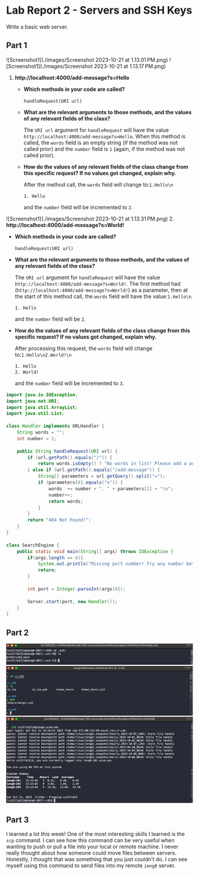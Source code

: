 # Lab Report 2 - Servers and SSH Keys 
Write a basic web server.
## Part 1
![Screenshot1](./images/Screenshot 2023-10-21 at 1.13.01 PM.png)
![Screenshot1](./images/Screenshot 2023-10-21 at 1.13.17 PM.png)
1. **http://localhost:4000/add-message?s=Hello**
   
   - **Which methods in your code are called?**
     
     `handleRequest(URI url)`
   
   - **What are the relevant arguments to those methods, and the values of any relevant fields of the class?**
     
     The `URI url` argument for `handleRequest` will have the value `http://localhost:4000/add-message?s=Hello`.
     When this method is called, the `words` field is an empty string (if the method was not called prior) and the `number` field is `1` (again, if the method was not called prior).
     
   - **How do the values of any relevant fields of the class change from this specific request? If no values got changed, explain why.**
     
     After the method call, the `words` field will change to:`1.Hello\n`
     ```
     1. Hello
     ```
     and the `number` field will be incremented to `2`.
     
![Screenshot1](./images/Screenshot 2023-10-21 at 1.13.31 PM.png)
2. **http://localhost:4000/add-message?s=World!**
   
   - **Which methods in your code are called?**
     
     `handleRequest(URI url)`
   
   - **What are the relevant arguments to those methods, and the values of any relevant fields of the class?**
     
     The `URI url` argument for `handleRequest` will have the value `http://localhost:4000/add-message?s=World!`.
    The first method had (`http://localhost:4000/add-message?s=World!`) as a parameter, then at the start of this method call, the `words` field will have the value:`1.Hello\n`
     ```
     1. Hello
     ```
     and the `number` field will be `2`.
     
   - **How do the values of any relevant fields of the class change from this specific request? If no values got changed, explain why.**
     
     After processing this request, the `words` field will change to:`1.Hello\n2.World!\n`
     ```
     1. Hello
     2. World!
     ```
     and the `number` field will be incremented to `3`.

```java
import java.io.IOException;
import java.net.URI;
import java.util.ArrayList;
import java.util.List;

class Handler implements URLHandler {
    String words = "";
    int number = 1;    

    public String handleRequest(URI url) {
        if (url.getPath().equals("/")) {
            return words.isEmpty() ? "No words in list! Please add a word" : words;       
        } else if (url.getPath().equals("/add-message")) {
            String[] parameters = url.getQuery().split("=");
            if (parameters[0].equals("s")) {
                words  += number + ". " + parameters[1] + "\n";
                number++; 
                return words;
            }
        } 
        return "404 Not Found!";
    } 
}

class SearchEngine {
    public static void main(String[] args) throws IOException {
        if(args.length == 0){
            System.out.println("Missing port number! Try any number between 1024 to 49151");
            return;
        }

        int port = Integer.parseInt(args[0]);

        Server.start(port, new Handler());
    }
}
```
## Part 2
![Screenshot1](./images/ssh1.png)
![Screenshot1](./images/ssh3.png)
![Screenshot1](./images/ssh2.png)
## Part 3
I learned a lot this week! One of the most interesting skills I learned is the `scp` command. I can see how this command can be very useful when wanting to push or pull a file into your local or remote machine. I never really thought about how someone could move files between servers. Honestly, I thought that was something that you just couldn't do. I can see myself using this command to send files into my remote `ieng6` server.
